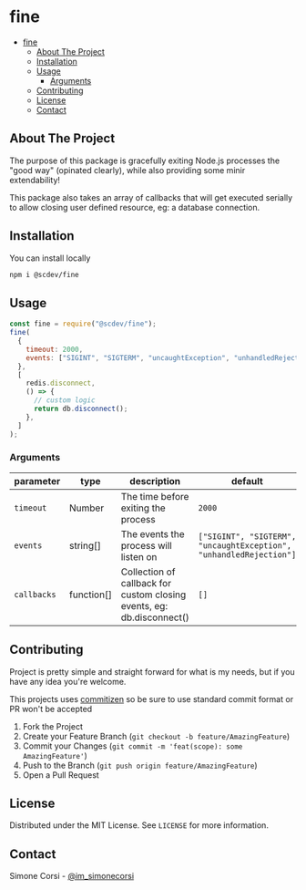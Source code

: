 # fine

<!-- PROJECT SHIELDS -->

<!-- ![tests](https://github.com/simonecorsi/fine/workflows/test/badge.svg) -->

<!-- toc -->

- [fine](#fine)
  - [About The Project](#about-the-project)
  - [Installation](#installation)
  - [Usage](#usage)
    - [Arguments](#arguments)
  - [Contributing](#contributing)
  - [License](#license)
  - [Contact](#contact)

<!-- tocstop -->

## About The Project

The purpose of this package is gracefully exiting Node.js processes the "good way" (opinated clearly), while also providing some minir extendability!

This package also takes an array of callbacks that will get executed serially to allow closing user defined resource, eg: a database connection.

<!-- GETTING STARTED -->

## Installation

You can install locally

```sh
npm i @scdev/fine
```

<!-- USAGE EXAMPLES -->

## Usage

```js
const fine = require("@scdev/fine");
fine(
  {
    timeout: 2000,
    events: ["SIGINT", "SIGTERM", "uncaughtException", "unhandledRejection"],
  },
  [
    redis.disconnect,
    () => {
      // custom logic
      return db.disconnect();
    },
  ]
);
```

### Arguments

| parameter   | type       | description                                                           | default                                                            |
| ----------- | ---------- | --------------------------------------------------------------------- | ------------------------------------------------------------------ |
| `timeout`   | Number     | The time before exiting the process                                   | `2000`                                                             |
| `events`    | string[]   | The events the process will listen on                                 | `["SIGINT", "SIGTERM", "uncaughtException", "unhandledRejection"]` |
| `callbacks` | function[] | Collection of callback for custom closing events, eg: db.disconnect() | `[]`                                                               |

<!-- CONTRIBUTING -->

## Contributing

Project is pretty simple and straight forward for what is my needs, but if you have any idea you're welcome.

This projects uses [commitizen](https://github.com/commitizen/cz-cli) so be sure to use standard commit format or PR won't be accepted

1. Fork the Project
2. Create your Feature Branch (`git checkout -b feature/AmazingFeature`)
3. Commit your Changes (`git commit -m 'feat(scope): some AmazingFeature'`)
4. Push to the Branch (`git push origin feature/AmazingFeature`)
5. Open a Pull Request

<!-- LICENSE -->

## License

Distributed under the MIT License. See `LICENSE` for more information.

<!-- CONTACT -->

## Contact

Simone Corsi - [@im_simonecorsi](https://twitter.com/im_simonecorsi)
